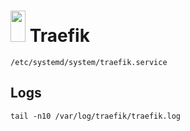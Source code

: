# <img src="https://cdn.jsdelivr.net/gh/selfhst/icons/svg/traefik.svg" width="24" height="50"> Traefik

```shell
/etc/systemd/system/traefik.service
```

## Logs

```shell
tail -n10 /var/log/traefik/traefik.log
```
